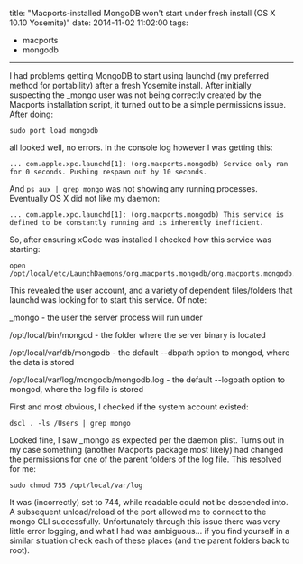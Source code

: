 title: "Macports-installed MongoDB won't start under fresh install (OS X 10.10 Yosemite)"
date: 2014-11-02 11:02:00
tags:
- macports
- mongodb
---
I had problems getting MongoDB to start using launchd (my preferred method for portability) after a fresh Yosemite install. After initially suspecting the _mongo user was not being correctly created by the Macports installation script, it turned out to be a simple permissions issue. <!-- more --> After doing:
```
sudo port load mongodb
```
all looked well, no errors. In the console log however I was getting this:
```
... com.apple.xpc.launchd[1]: (org.macports.mongodb) Service only ran for 0 seconds. Pushing respawn out by 10 seconds.
```
And `ps aux | grep mongo` was not showing any running processes. Eventually OS X did not like my daemon:
```
... com.apple.xpc.launchd[1]: (org.macports.mongodb) This service is defined to be constantly running and is inherently inefficient.
```
So, after ensuring xCode was installed I checked how this service was starting:
```
open /opt/local/etc/LaunchDaemons/org.macports.mongodb/org.macports.mongodb.plist
```
This revealed the user account, and a variety of dependent files/folders that launchd was looking for to start this service. Of note:

_mongo - the user the server process will run under

/opt/local/bin/mongod - the folder where the server binary is located

/opt/local/var/db/mongodb - the default --dbpath option to mongod, where the data is stored

/opt/local/var/log/mongodb/mongodb.log  - the default --logpath option to mongod, where the log file is stored

First and most obvious, I checked if the system account existed:
```
dscl . -ls /Users | grep mongo
```
Looked fine, I saw _mongo as expected per the daemon plist. Turns out in my case something (another Macports package most likely) had changed the permissions for one of the parent folders of the log file. This resolved for me:
```
sudo chmod 755 /opt/local/var/log
```
It was (incorrectly) set to 744, while readable could not be descended into. A subsequent unload/reload of the port allowed me to connect to the mongo CLI successfully. Unfortunately through this issue there was very little error logging, and what I had was ambiguous... if you find yourself in a similar situation check each of these places (and the parent folders back to root).
